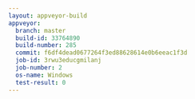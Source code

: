 ```yaml
---
layout: appveyor-build
appveyor:
  branch: master
  build-id: 33764890
  build-number: 285
  commit: f6df4dead0677264f3ed88628614e0b6eeac1f3d
  job-id: 3rwu3educgmilanj
  job-number: 2
  os-name: Windows
  test-result: 0
---
```

